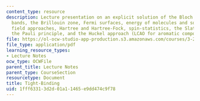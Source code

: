 ```yaml
---
content_type: resource
description: Lecture presentation on an explicit solution of the Bloch equation, energy
  bands, the Brillouin zone, Fermi surfaces, energy of molecules and solids, mean
  field approaches, Hartree and Hartree-Fock, spin-statistics, the Slater determinant,
  the Pauli principle, and the Huckel approach (LCAO for aromatic compounds).
file: https://ol-ocw-studio-app-production.s3.amazonaws.com/courses/3-23-electrical-optical-and-magnetic-properties-of-materials-fall-2007/1fff63313d2d01a11465e9dd474c9f78_lec10.pdf
file_type: application/pdf
learning_resource_types:
- Lecture Notes
ocw_type: OCWFile
parent_title: Lecture Notes
parent_type: CourseSection
resourcetype: Document
title: Tight-Binding
uid: 1fff6331-3d2d-01a1-1465-e9dd474c9f78
---
```

